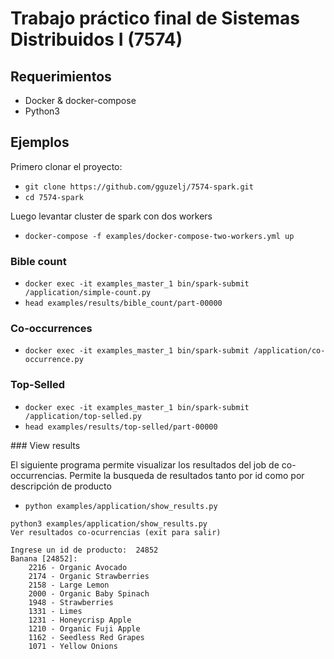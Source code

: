 # Trabajo práctico final de Sistemas Distribuidos I (7574)

## Requerimientos

- Docker & docker-compose
- Python3

## Ejemplos

Primero clonar el proyecto:

- `git clone https://github.com/gguzelj/7574-spark.git`
- `cd 7574-spark`

Luego levantar cluster de spark con dos workers

- `docker-compose -f examples/docker-compose-two-workers.yml up`

### Bible count

- `docker exec -it examples_master_1 bin/spark-submit /application/simple-count.py`
- `head examples/results/bible_count/part-00000`

### Co-occurrences

- `docker exec -it examples_master_1 bin/spark-submit /application/co-occurrence.py`

### Top-Selled

- `docker exec -it examples_master_1 bin/spark-submit /application/top-selled.py`
- `head examples/results/top-selled/part-00000`

### View results

El siguiente programa permite visualizar los resultados del job de co-occurrencias. Permite la busqueda de resultados tanto por id como por descripción de producto

- `python examples/application/show_results.py`


```
python3 examples/application/show_results.py
Ver resultados co-ocurrencias (exit para salir)

Ingrese un id de producto: 	24852
Banana [24852]:
	2216 - Organic Avocado
	2174 - Organic Strawberries
	2158 - Large Lemon
	2000 - Organic Baby Spinach
	1948 - Strawberries
	1331 - Limes
	1231 - Honeycrisp Apple
	1210 - Organic Fuji Apple
	1162 - Seedless Red Grapes
	1071 - Yellow Onions
```



